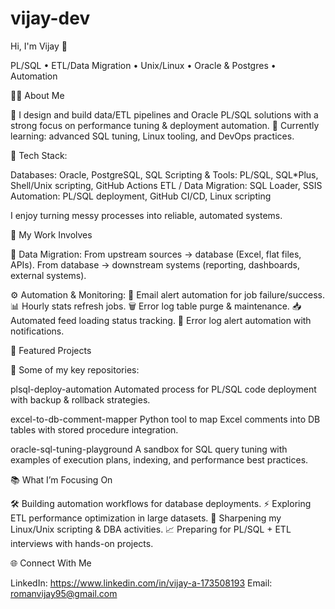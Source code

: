 # vijay-dev

Hi, I'm Vijay 👋

PL/SQL • ETL/Data Migration • Unix/Linux • Oracle & Postgres • Automation

👨‍💻 About Me

💼 I design and build data/ETL pipelines and Oracle PL/SQL solutions with a strong focus on performance tuning & deployment automation.
🔭 Currently learning: advanced SQL tuning, Linux tooling, and DevOps practices.

🧰 Tech Stack:

Databases: Oracle, PostgreSQL, SQL
Scripting & Tools: PL/SQL, SQL*Plus, Shell/Unix scripting, GitHub Actions
ETL / Data Migration: SQL Loader, SSIS
Automation: PL/SQL deployment, GitHub CI/CD, Linux scripting

I enjoy turning messy processes into reliable, automated systems.

🚀 My Work Involves

🔄 Data Migration:
From upstream sources → database (Excel, flat files, APIs).
From database → downstream systems (reporting, dashboards, external systems).

⚙️ Automation & Monitoring:
📧 Email alert automation for job failure/success.
📊 Hourly stats refresh jobs.
🗑️ Error log table purge & maintenance.
📥 Automated feed loading status tracking.
🚨 Error log alert automation with notifications.

🔗 Featured Projects

🚀 Some of my key repositories:

plsql-deploy-automation
Automated process for PL/SQL code deployment with backup & rollback strategies.

excel-to-db-comment-mapper
Python tool to map Excel comments into DB tables with stored procedure integration.

oracle-sql-tuning-playground
A sandbox for SQL query tuning with examples of execution plans, indexing, and performance best practices.

📚 What I’m Focusing On

🛠 Building automation workflows for database deployments.
⚡ Exploring ETL performance optimization in large datasets.
🐧 Sharpening my Linux/Unix scripting & DBA activities.
📈 Preparing for PL/SQL + ETL interviews with hands-on projects.

🌐 Connect With Me

LinkedIn: https://www.linkedin.com/in/vijay-a-173508193
Email: romanvijay95@gmail.com
